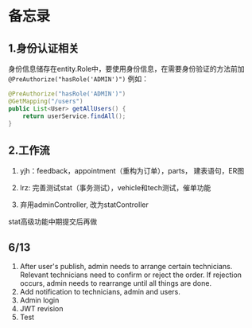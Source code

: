 # 备忘录

## 1.身份认证相关

身份信息储存在entity.Role中，要使用身份信息，在需要身份验证的方法前加`@PreAuthorize("hasRole('ADMIN')")`
例如：

```java
@PreAuthorize("hasRole('ADMIN')")
@GetMapping("/users")
public List<User> getAllUsers() {
    return userService.findAll();
}
```

## 2.工作流

1. yjh：feedback，appointment（重构为订单），parts， 建表语句，ER图

2. lrz:  完善测试stat（事务测试），vehicle和tech测试，催单功能

3. 弃用adminController, 改为statController

stat高级功能中期提交后再做

## 6/13
1. After user's publish, admin needs to arrange certain technicians. Relevant technicians need to confirm or reject the order.
If rejection occurs, admin needs to rearrange until all things are done.
2. Add notification to technicians, admin and users. 
3. Admin login 
4. JWT revision 
5. Test
